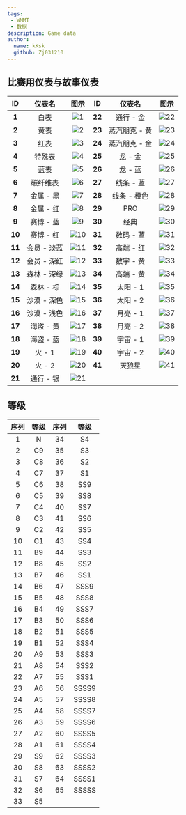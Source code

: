 ```yaml
---
tags: 
 - WMMT
 - 数据
description: Game data
author:
  name: kKsk
  github: Zj031210
---
```


## 比赛用仪表与故事仪表

<div class="table-wrapper" markdown="block">

| ****ID**** | **仪表名** | **图示** | ****ID**** | **仪表名**  | **图示** |
|:----------:|:-------:|:--------------:|:----------:|:--------:|:-------------:|
| **1**      | 白表      | ![1](https://pic.imgdb.cn/item/63fb8531f144a01007aa5ce9.png)  | **22**     | 通行 - 金   | ![22](https://pic.imgdb.cn/item/63fbfa49f144a0100729170b.png) |
| **2**      | 黄表      | ![2](https://pic.imgdb.cn/item/63fb8564f144a01007aaa6c2.png)  | **23**     | 蒸汽朋克 - 黄 | ![23](https://pic.imgdb.cn/item/63fbfa80f144a01007296e1e.png) |
| **3**      | 红表      | ![3](https://pic.imgdb.cn/item/63fb8564f144a01007aaa6e9.png)  | **24**     | 蒸汽朋克 - 金 | ![24](https://pic.imgdb.cn/item/63fbfa80f144a01007296e3f.png) |
| **4**      | 特殊表     | ![4](https://pic.imgdb.cn/item/63fb8564f144a01007aaa729.png)  | **25**     | 龙 - 金    | ![25](https://pic.imgdb.cn/item/63fbfaa5f144a0100729953d.png) |
| **5**      | 蓝表      | ![5](https://pic.imgdb.cn/item/63fb8565f144a01007aaa77c.png)  | **26**     | 龙 - 蓝    | ![26](https://pic.imgdb.cn/item/63fbfaa5f144a0100729954c.png) |
| **6**      | 碳纤维表    | ![6](https://pic.imgdb.cn/item/63fb8565f144a01007aaa7a7.png)  | **27**     | 线条 - 蓝   | ![27](https://pic.imgdb.cn/item/63fbfad1f144a0100729eb04.png) |
| **7**      | 金属 - 黑  | ![7](https://pic.imgdb.cn/item/63fbf8cdf144a0100726df52.png)  | **28**     | 线条 - 橙色  | ![28](https://pic.imgdb.cn/item/63fbfad1f144a0100729ebfe.png) |
| **8**      | 金属 - 红  | ![8](https://pic.imgdb.cn/item/63fbf8eff144a010072700ec.png)  | **29**     | PRO      | ![29](https://pic.imgdb.cn/item/63fbfb39f144a010072aeac8.png) |
| **9**      | 赛博 - 蓝  | ![9](https://pic.imgdb.cn/item/63fbf908f144a01007271715.png)  | **30**     | 经典       | ![30](https://pic.imgdb.cn/item/63fbfb39f144a010072aeae9.png) |
| **10**     | 赛博 - 红  | ![10](https://pic.imgdb.cn/item/63fbf923f144a0100727308c.png) | **31**     | 数码 - 蓝   | ![31](https://pic.imgdb.cn/item/63fbfb39f144a010072aeb1b.png) |
| **11**     | 会员 - 淡蓝 | ![11](https://pic.imgdb.cn/item/63fbf938f144a01007274791.png) | **32**     | 高端 - 红   | ![32](https://pic.imgdb.cn/item/63fbfb3af144a010072aeb5a.png) |
| **12**     | 会员 - 深红 | ![12](https://pic.imgdb.cn/item/63fbf959f144a01007276eec.png) | **33**     | 数字 - 黄   | ![33](https://pic.imgdb.cn/item/63fbfb39f144a010072aea96.png) |
| **13**     | 森林 - 深绿 | ![13](https://pic.imgdb.cn/item/63fbf968f144a01007278f12.png) | **34**     | 高端 - 黄   | ![34](https://pic.imgdb.cn/item/63fc027df144a01007339413.png) |
| **14**     | 森林 - 棕  | ![14](https://pic.imgdb.cn/item/63fbf97ef144a0100727b581.png) | **35**     | 太阳 - 1   | ![35](https://pic.imgdb.cn/item/63fc0295f144a0100733ad35.png) |
| **15**     | 沙漠 - 深色 | ![15](https://pic.imgdb.cn/item/63fbf999f144a0100727dee2.png) | **36**     | 太阳 - 2   | ![36](https://pic.imgdb.cn/item/63fc0295f144a0100733ad4a.png) |
| **16**     | 沙漠 - 浅色 | ![16](https://pic.imgdb.cn/item/63fbf9b8f144a010072821b7.png) | **37**     | 月亮 - 1   | ![37](https://pic.imgdb.cn/item/63fc0295f144a0100733ad73.png) |
| **17**     | 海盗 - 黄  | ![17](https://pic.imgdb.cn/item/63fbf9e3f144a01007287e90.png) | **38**     | 月亮 - 2   | ![38](https://pic.imgdb.cn/item/63fc0295f144a0100733ad96.png) |
| **18**     | 海盗 - 蓝  | ![18](https://pic.imgdb.cn/item/63fbf9f7f144a01007289785.png) | **39**     | 宇宙 - 1   | ![39](https://pic.imgdb.cn/item/63fc02f7f144a010073418c7.png) |
| **19**     | 火 - 1   | ![19](https://pic.imgdb.cn/item/63fbfa12f144a0100728b321.png) | **40**     | 宇宙 - 2   | ![40](https://pic.imgdb.cn/item/63fc02f7f144a010073418dd.png) |
| **20**     | 火 - 2   | ![20](https://pic.imgdb.cn/item/63fbfa12f144a0100728b335.png) | **41**     | 天狼星      | ![41](https://pic.imgdb.cn/item/63fc02f7f144a010073418f8.png) |
| **21**     | 通行 - 银  | ![21](https://pic.imgdb.cn/item/63fbfa48f144a010072916f0.png) |


</div>

## 等级

<div class="table-wrapper" markdown="block">

| **序列** | **等级** | **序列** | **等级**    |
|:---:|:---:|:---:|:-----:|
| 1  | N  | 34 | S4    |
| 2  | C9 | 35 | S3    |
| 3  | C8 | 36 | S2    |
| 4  | C7 | 37 | S1    |
| 5  | C6 | 38 | SS9   |
| 6  | C5 | 39 | SS8   |
| 7  | C4 | 40 | SS7   |
| 8  | C3 | 41 | SS6   |
| 9  | C2 | 42 | SS5   |
| 10 | C1 | 43 | SS4   |
| 11 | B9 | 44 | SS3   |
| 12 | B8 | 45 | SS2   |
| 13 | B7 | 46 | SS1   |
| 14 | B6 | 47 | SSS9  |
| 15 | B5 | 48 | SSS8  |
| 16 | B4 | 49 | SSS7  |
| 17 | B3 | 50 | SSS6  |
| 18 | B2 | 51 | SSS5  |
| 19 | B1 | 52 | SSS4  |
| 20 | A9 | 53 | SSS3  |
| 21 | A8 | 54 | SSS2  |
| 22 | A7 | 55 | SSS1  |
| 23 | A6 | 56 | SSSS9 |
| 24 | A5 | 57 | SSSS8 |
| 25 | A4 | 58 | SSSS7 |
| 26 | A3 | 59 | SSSS6 |
| 27 | A2 | 60 | SSSS5 |
| 28 | A1 | 61 | SSSS4 |
| 29 | S9 | 62 | SSSS3 |
| 30 | S8 | 63 | SSSS2 |
| 31 | S7 | 64 | SSSS1 |
| 32 | S6 | 65 | SSSSS |
| 33 | S5 |



</div>
